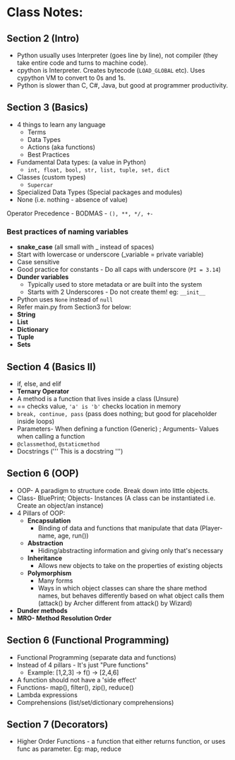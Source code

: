 # Class Notes:

## Section 2 (Intro)
- Python usually uses Interpreter (goes line by line), not compiler (they take entire code and turns to machine code).
- cpython is Interpreter. Creates bytecode (`LOAD_GLOBAL` etc). Uses cypython VM to convert to 0s and 1s.
- Python is slower than C, C#, Java, but good at programmer productivity.

## Section 3 (Basics)
- 4 things to learn any language
    - Terms
    - Data Types
    - Actions (aka functions)
    - Best Practices
- Fundamental Data types: (a value in Python)
    - ` int, float, bool, str, list, tuple, set, dict `
- Classes (custom types)
    - `Supercar`
- Specialized Data Types (Special packages and modules)
- None (i.e. nothing - absence of value)

Operator Precedence - BODMAS - `(), **, */, +- `

### Best practices of naming variables
- <b>snake_case</b> (all small with _ instead of spaces)
- Start with lowercase or underscore (_variable = private variable)
- Case sensitive
- Good practice for constants - Do all caps with underscore (`PI = 3.14`)
- <b>Dunder variables</b>
    - Typically used to store metadata or are built into the system
    - Starts with 2 Underscores - Do not create them! eg: `__init__`
- Python uses `None` instead of `null`
- Refer main.py from Section3 for below:
- <b>String</b>
- <b>List</b>
- <b>Dictionary</b>
- <b>Tuple</b>
- <b>Sets</b>

## Section 4 (Basics II)
- if, else, and elif
- <b>Ternary Operator</b>
- A method is a function that lives inside a class (Unsure)
- == checks value, ```'a' is 'b'``` checks location in memory
- ```break, continue, pass``` (pass does nothing; but good for placeholder inside loops)
- Parameters- When defining a function (Generic) ; Arguments- Values when calling a function
- ```@classmethod```, ```@staticmethod```
- Docstrings (''' This is a docstring ''')

## Section 6 (OOP)
- OOP- A paradigm to structure code. Break down into little objects.
- Class- BluePrint; Objects- Instances (A class can be instantiated i.e. Create an object/an instance)
- 4 Pillars of OOP:
    - <b>Encapsulation</b>
        - Binding of data and functions that manipulate that data (Player- name, age, run())
    - <b>Abstraction</b>
        - Hiding/abstracting information and giving only that's necessary
    - <b>Inheritance</b>
        - Allows new objects to take on the properties of existing objects
    - <b>Polymorphism</b>
        - Many forms
        - Ways in which object classes can share the share method names, but behaves differently based on what object calls them (attack() by Archer different from attack() by Wizard)
- <b>Dunder methods</b>
- <b>MRO- Method Resolution Order</b>

## Section 6 (Functional Programming)
- Functional Programming (separate data and functions)
- Instead of 4 pillars - It's just "Pure functions"
    - Example: [1,2,3] -> f() -> [2,4,6]
- A function should not have a 'side effect'
- Functions- map(), filter(), zip(), reduce()
- Lambda expressions
- Comprehensions (list/set/dictionary comprehensions)

## Section 7 (Decorators)
-  Higher Order Functions - a function that either returns function, or uses func as parameter. Eg: map, reduce